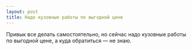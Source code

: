 ```yaml
---
layout: post 
title: Надо кузовные работы по выгодной цене 
--- 
```

Привык все делать самостоятельно, но сейчас надо кузовные работы по выгодной цене, а куда обратиться — не знаю.
